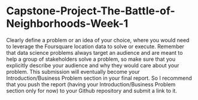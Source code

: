 # Capstone-Project-The-Battle-of-Neighborhoods-Week-1
Clearly define a problem or an idea of your choice, where you would need to leverage the Foursquare location data to solve or execute. Remember that data science problems always target an audience and are meant to help a group of stakeholders solve a problem, so make sure that you explicitly describe your audience and why they would care about your problem.  This submission will eventually become your Introduction/Business Problem section in your final report. So I recommend that you push the report (having your Introduction/Business Problem section only for now) to your Github repository and submit a link to it.
